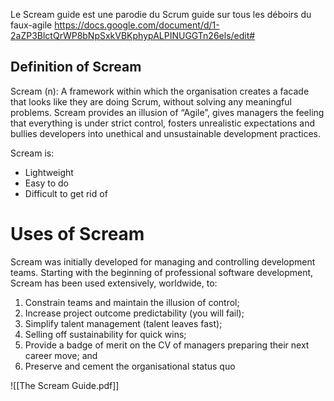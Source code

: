 Le Scream guide est une parodie du Scrum guide sur tous les déboirs du faux-agile
https://docs.google.com/document/d/1-2aZP3BlctQrWP8bNpSxkVBKphypALPINUGGTn26els/edit#

## Definition of Scream
Scream (n): A framework within which the organisation creates a facade that looks like they are doing Scrum, without solving any meaningful problems. Scream provides an illusion of “Agile”, gives managers the feeling that everything is under strict control, fosters unrealistic expectations and bullies developers into unethical and unsustainable development practices. 

Scream is:
-   Lightweight
-   Easy to do
-   Difficult to get rid of

# Uses of Scream
Scream was initially developed for managing and controlling development teams. Starting with the beginning of professional software development, Scream has been used extensively, worldwide, to: 

1.  Constrain teams and maintain the illusion of control;
2.  Increase project outcome predictability (you will fail);
3.  Simplify talent management (talent leaves fast);
4.  Selling off sustainability for quick wins;
5.  Provide a badge of merit on the CV of managers preparing their next career move; and
6.  Preserve and cement the organisational status quo

![[The Scream Guide.pdf]]